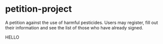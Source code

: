 # petition-project
A petition against the use of harmful pesticides. Users may register, fill out their information and see the list of those who have already signed.

HELLO
